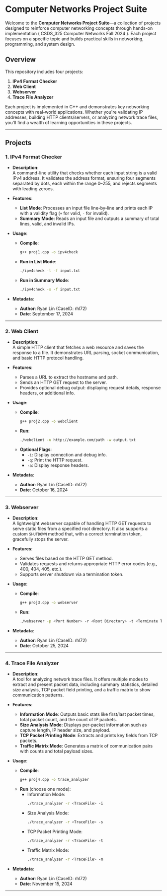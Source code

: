 # Computer Networks Project Suite

Welcome to the **Computer Networks Project Suite**—a collection of projects designed to reinforce computer networking concepts through hands-on implementation ( CSDS_325 Computer Networks Fall 2024 ). Each project focuses on a specific topic and builds practical skills in networking, programming, and system design.

## Overview

This repository includes four projects:

1. **IPv4 Format Checker**  
2. **Web Client**  
3. **Webserver**  
4. **Trace File Analyzer**

Each project is implemented in C++ and demonstrates key networking concepts with real-world applications. Whether you're validating IP addresses, building HTTP clients/servers, or analyzing network trace files, you'll find a wealth of learning opportunities in these projects.

---

## Projects

### 1. IPv4 Format Checker
- **Description**:  
  A command-line utility that checks whether each input string is a valid IPv4 address. It validates the address format, ensuring four segments separated by dots, each within the range 0–255, and rejects segments with leading zeroes.
  
- **Features**:
  - **List Mode**: Processes an input file line-by-line and prints each IP with a validity flag (`+` for valid, `-` for invalid).
  - **Summary Mode**: Reads an input file and outputs a summary of total lines, valid, and invalid IPs.
  
- **Usage**:
  - **Compile**:  
    ```bash
    g++ proj1.cpp -o ipv4check
    ```
  - **Run in List Mode**:  
    ```bash
    ./ipv4check -l -f input.txt
    ```
  - **Run in Summary Mode**:  
    ```bash
    ./ipv4check -s -f input.txt
    ```
  
- **Metadata**:
  - **Author**: Ryan Lin (CaseID: rhl72)
  - **Date**: September 17, 2024

---

### 2. Web Client
- **Description**:  
  A simple HTTP client that fetches a web resource and saves the response to a file. It demonstrates URL parsing, socket communication, and basic HTTP protocol handling.

- **Features**:
  - Parses a URL to extract the hostname and path.
  - Sends an HTTP GET request to the server.
  - Provides optional debug output: displaying request details, response headers, or additional info.
  
- **Usage**:
  - **Compile**:  
    ```bash
    g++ proj2.cpp -o webclient
    ```
  - **Run**:  
    ```bash
    ./webclient -u http://example.com/path -w output.txt
    ```
  - **Optional Flags**:
    - `-i`: Display connection and debug info.
    - `-q`: Print the HTTP request.
    - `-a`: Display response headers.
  
- **Metadata**:
  - **Author**: Ryan Lin (CaseID: rhl72)
  - **Date**: October 16, 2024

---

### 3. Webserver
- **Description**:  
  A lightweight webserver capable of handling HTTP GET requests to serve static files from a specified root directory. It also supports a custom `SHUTDOWN` method that, with a correct termination token, gracefully stops the server.

- **Features**:
  - Serves files based on the HTTP GET method.
  - Validates requests and returns appropriate HTTP error codes (e.g., 400, 404, 405, etc.).
  - Supports server shutdown via a termination token.
  
- **Usage**:
  - **Compile**:  
    ```bash
    g++ proj3.cpp -o webserver
    ```
  - **Run**:  
    ```bash
    ./webserver -p <Port Number> -r <Root Directory> -t <Terminate Token>
    ```
  
- **Metadata**:
  - **Author**: Ryan Lin (CaseID: rhl72)
  - **Date**: October 25, 2024

---

### 4. Trace File Analyzer
- **Description**:  
  A tool for analyzing network trace files. It offers multiple modes to extract and present packet data, including summary statistics, detailed size analysis, TCP packet field printing, and a traffic matrix to show communication patterns.

- **Features**:
  - **Information Mode**: Outputs basic stats like first/last packet times, total packet count, and the count of IP packets.
  - **Size Analysis Mode**: Displays per-packet information such as capture length, IP header size, and payload.
  - **TCP Packet Printing Mode**: Extracts and prints key fields from TCP packets.
  - **Traffic Matrix Mode**: Generates a matrix of communication pairs with counts and total payload sizes.
  
- **Usage**:
  - **Compile**:  
    ```bash
    g++ proj4.cpp -o trace_analyzer
    ```
  - **Run** (choose one mode):
    - Information Mode:  
      ```bash
      ./trace_analyzer -r <TraceFile> -i
      ```
    - Size Analysis Mode:  
      ```bash
      ./trace_analyzer -r <TraceFile> -s
      ```
    - TCP Packet Printing Mode:  
      ```bash
      ./trace_analyzer -r <TraceFile> -t
      ```
    - Traffic Matrix Mode:  
      ```bash
      ./trace_analyzer -r <TraceFile> -m
      ```
  
- **Metadata**:
  - **Author**: Ryan Lin (CaseID: rhl72)
  - **Date**: November 15, 2024

---



